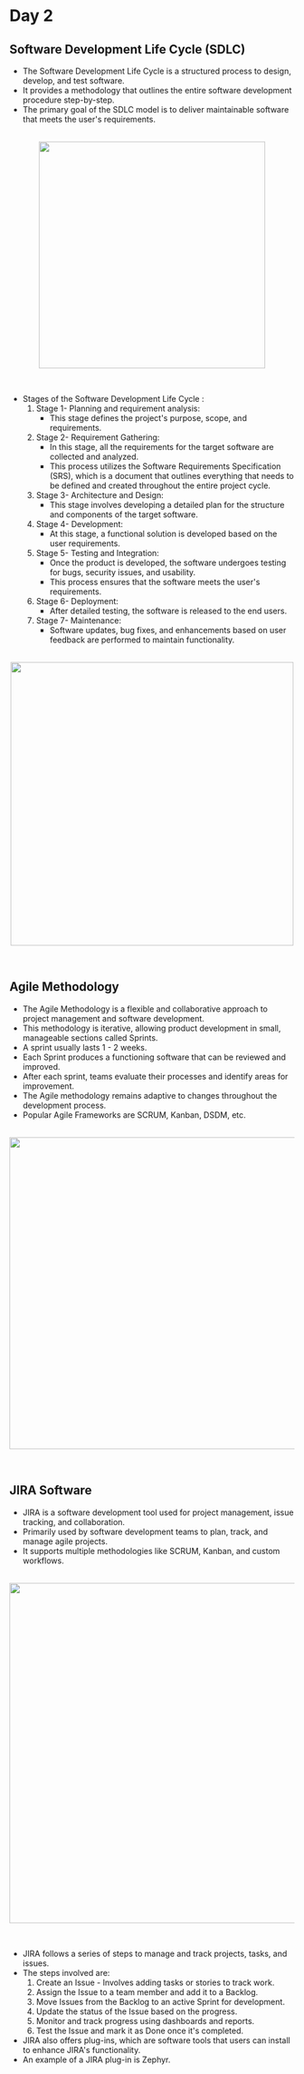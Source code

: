 # Day 2
## Software Development Life Cycle (SDLC)
* The Software Development Life Cycle is a structured process to design, develop, and test software.
* It provides a methodology that outlines the entire software development procedure step-by-step. 
* The primary goal of the SDLC model is to deliver maintainable software that meets the user's requirements.

<p align="center">
<br>
  <img src="https://github.com/user-attachments/assets/c3b829d8-20fb-4ce1-b4b9-86195871d5be" width="400" />
</p>
<br>

* Stages of the Software Development Life Cycle :
  1. Stage 1- Planning and requirement analysis:
     - This stage defines the project's purpose, scope, and requirements.
  2. Stage 2- Requirement Gathering:
     - In this stage, all the requirements for the target software are collected and analyzed.
     - This process utilizes the Software Requirements Specification (SRS), which is a document that outlines everything that needs to be defined and created 
       throughout the entire project cycle.
  3. Stage 3- Architecture and Design:
     - This stage involves developing a detailed plan for the structure and components of the target software.
  4. Stage 4- Development:
     - At this stage, a functional solution is developed based on the user requirements.
  5. Stage 5- Testing and Integration:
     - Once the product is developed, the software undergoes testing for bugs, security issues, and usability.
     - This process ensures that the software meets the user's requirements.
  6. Stage 6- Deployment:
     - After detailed testing, the software is released to the end users.
  7. Stage 7- Maintenance:
     - Software updates, bug fixes, and enhancements based on user feedback are performed to maintain functionality.
  
<p align="center">
<br>
  <img src="https://github.com/user-attachments/assets/e1289a48-4f7b-402d-9a4d-5672867c82db" width="500" />
</p>
<br>

## Agile Methodology
* The Agile Methodology is a flexible and collaborative approach to project management and software development.
* This methodology is iterative, allowing product development in small, manageable sections called Sprints.
* A sprint usually lasts 1 - 2 weeks.
* Each Sprint produces a functioning software that can be reviewed and improved.
* After each sprint, teams evaluate their processes and identify areas for improvement.
* The Agile methodology remains adaptive to changes throughout the development process.
* Popular Agile Frameworks are SCRUM, Kanban, DSDM, etc.

<p align="center">
<br>
  <img src="https://github.com/user-attachments/assets/4781a0a7-e0a3-4d49-89a9-e5e1e09b8c07" width="550" />
</p>
<br>

## JIRA Software
* JIRA is a software development tool used for project management, issue tracking, and collaboration.
* Primarily used by software development teams to plan, track, and manage agile projects.
* It supports multiple methodologies like SCRUM, Kanban, and custom workflows.

<p align="center">
<br>
  <img src="https://github.com/user-attachments/assets/845924c7-73bc-460b-835a-fcb27c9390aa" width="600" />
</p>
<br>
  
* JIRA follows a series of steps to manage and track projects, tasks, and issues.
* The steps involved are:
  1. Create an Issue - Involves adding tasks or stories to track work.
  2. Assign the Issue to a team member and add it to a Backlog.
  3. Move Issues from the Backlog to an active Sprint for development.
  4. Update the status of the Issue based on the progress.
  5. Monitor and track progress using dashboards and reports.
  6. Test the Issue and mark it as Done once it's completed.
* JIRA also offers plug-ins, which are software tools that users can install to enhance JIRA's functionality.
* An example of a JIRA plug-in is Zephyr.


  







